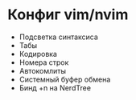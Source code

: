 # Конфиг vim/nvim

- Подсветка синтаксиса
- Табы
- Кодировка
- Номера строк
- Автокомлиты
- Системный буфер обмена
- Бинд \+n на NerdTree
